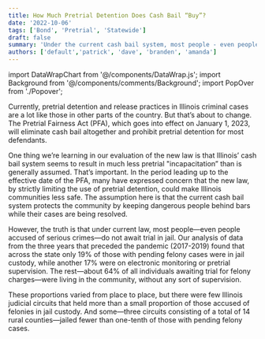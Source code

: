 ```yaml
---
title: How Much Pretrial Detention Does Cash Bail “Buy”?
date: '2022-10-06'
tags: ['Bond', 'Pretrial', 'Statewide']
draft: false
summary: 'Under the current cash bail system, most people - even people charged with serious crimes - do not await trial in jail.'
authors: ['default','patrick', 'dave', 'branden', 'amanda']
---
```


import DataWrapChart from '@/components/DataWrap.js';
import Background from '@/components/comments/Background';
import PopOver from './Popover';


Currently, pretrial detention and release practices in Illinois criminal cases are a lot like those in other parts of the country. But that’s about to change. The Pretrial Fairness Act (PFA), which goes into effect on January 1, 2023, will eliminate cash bail altogether and prohibit pretrial detention for most defendants.

One thing we’re learning in our evaluation of the new law is that Illinois’ cash bail system seems to result in much less pretrial "incapacitation” than is generally assumed. That’s important. In the period leading up to the effective date of the PFA, many have expressed concern that the new law, by strictly limiting the use of pretrial detention, could make Illinois communities less safe. The assumption here is that the current cash bail system protects the community by keeping dangerous people behind bars while their cases are being resolved.

However, the truth is that under current law, most people—even people accused of serious crimes—do not await trial in jail. Our analysis of data from the three years that preceded the pandemic (2017-2019) found that across the state only 19% of those with pending felony cases were in jail custody, while another 17% were on electronic monitoring or pretrial supervision. The rest—about 64% of all individuals awaiting trial for felony charges—were living in the community, without any sort of supervision.

These proportions varied from place to place, but there were few Illinois judicial circuits that held more than a small proportion of those accused of felonies in jail custody. And some—three circuits consisting of a total of 14 rural counties—jailed fewer than one-tenth of those with pending felony cases.



<br></br>

<DataWrapChart title="Cash Bail in Illinois Detains Few Felony Defendants Pretrial" aria-label="Stacked Bars" id="datawrapper-chart-S7ljt" src="https://datawrapper.dwcdn.net/S7ljt/" scrolling="no" 
height="828" frameborder="0"  allowfullscreen="true" />



<br></br>